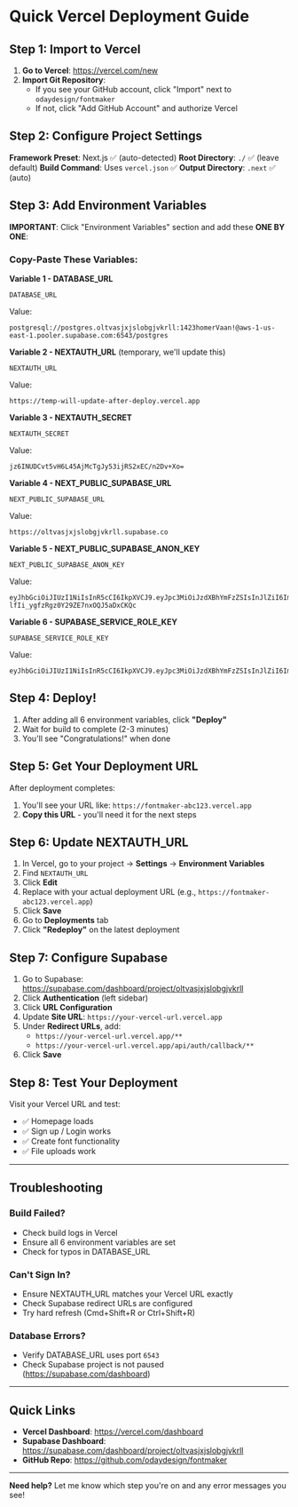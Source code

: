 # Quick Vercel Deployment Guide

## Step 1: Import to Vercel

1. **Go to Vercel**: https://vercel.com/new
2. **Import Git Repository**:
   - If you see your GitHub account, click "Import" next to `odaydesign/fontmaker`
   - If not, click "Add GitHub Account" and authorize Vercel

## Step 2: Configure Project Settings

**Framework Preset**: Next.js ✅ (auto-detected)
**Root Directory**: `./` ✅ (leave default)
**Build Command**: Uses `vercel.json` ✅
**Output Directory**: `.next` ✅ (auto)

## Step 3: Add Environment Variables

**IMPORTANT**: Click "Environment Variables" section and add these **ONE BY ONE**:

### Copy-Paste These Variables:

**Variable 1 - DATABASE_URL**
```
DATABASE_URL
```
Value:
```
postgresql://postgres.oltvasjxjslobgjvkrll:1423homerVaan!@aws-1-us-east-1.pooler.supabase.com:6543/postgres
```

**Variable 2 - NEXTAUTH_URL** (temporary, we'll update this)
```
NEXTAUTH_URL
```
Value:
```
https://temp-will-update-after-deploy.vercel.app
```

**Variable 3 - NEXTAUTH_SECRET**
```
NEXTAUTH_SECRET
```
Value:
```
jz6INUDCvt5vH6L45AjMcTgJy53ijRS2xEC/n2Dv+Xo=
```

**Variable 4 - NEXT_PUBLIC_SUPABASE_URL**
```
NEXT_PUBLIC_SUPABASE_URL
```
Value:
```
https://oltvasjxjslobgjvkrll.supabase.co
```

**Variable 5 - NEXT_PUBLIC_SUPABASE_ANON_KEY**
```
NEXT_PUBLIC_SUPABASE_ANON_KEY
```
Value:
```
eyJhbGciOiJIUzI1NiIsInR5cCI6IkpXVCJ9.eyJpc3MiOiJzdXBhYmFzZSIsInJlZiI6Im9sdHZhc2p4anNsb2JnanZrcmxsIiwicm9sZSI6ImFub24iLCJpYXQiOjE3NjA4ODAyOTUsImV4cCI6MjA3NjQ1NjI5NX0.TXhTWME3bM-lfIi_ygfzRgz0Y29ZE7nxOQJ5aDxCKQc
```

**Variable 6 - SUPABASE_SERVICE_ROLE_KEY**
```
SUPABASE_SERVICE_ROLE_KEY
```
Value:
```
eyJhbGciOiJIUzI1NiIsInR5cCI6IkpXVCJ9.eyJpc3MiOiJzdXBhYmFzZSIsInJlZiI6Im9sdHZhc2p4anNsb2JnanZrcmxsIiwicm9sZSI6InNlcnZpY2Vfcm9sZSIsImlhdCI6MTc2MDg4MDI5NSwiZXhwIjoyMDc2NDU2Mjk1fQ.xTYbERXRYZOm8cKghPTKeAkREVnP6OCgmGHPXsPOAtE
```

## Step 4: Deploy!

1. After adding all 6 environment variables, click **"Deploy"**
2. Wait for build to complete (2-3 minutes)
3. You'll see "Congratulations!" when done

## Step 5: Get Your Deployment URL

After deployment completes:
1. You'll see your URL like: `https://fontmaker-abc123.vercel.app`
2. **Copy this URL** - you'll need it for the next steps

## Step 6: Update NEXTAUTH_URL

1. In Vercel, go to your project → **Settings** → **Environment Variables**
2. Find `NEXTAUTH_URL`
3. Click **Edit**
4. Replace with your actual deployment URL (e.g., `https://fontmaker-abc123.vercel.app`)
5. Click **Save**
6. Go to **Deployments** tab
7. Click **"Redeploy"** on the latest deployment

## Step 7: Configure Supabase

1. Go to Supabase: https://supabase.com/dashboard/project/oltvasjxjslobgjvkrll
2. Click **Authentication** (left sidebar)
3. Click **URL Configuration**
4. Update **Site URL**: `https://your-vercel-url.vercel.app`
5. Under **Redirect URLs**, add:
   - `https://your-vercel-url.vercel.app/**`
   - `https://your-vercel-url.vercel.app/api/auth/callback/**`
6. Click **Save**

## Step 8: Test Your Deployment

Visit your Vercel URL and test:
- ✅ Homepage loads
- ✅ Sign up / Login works
- ✅ Create font functionality
- ✅ File uploads work

---

## Troubleshooting

### Build Failed?
- Check build logs in Vercel
- Ensure all 6 environment variables are set
- Check for typos in DATABASE_URL

### Can't Sign In?
- Ensure NEXTAUTH_URL matches your Vercel URL exactly
- Check Supabase redirect URLs are configured
- Try hard refresh (Cmd+Shift+R or Ctrl+Shift+R)

### Database Errors?
- Verify DATABASE_URL uses port `6543`
- Check Supabase project is not paused (https://supabase.com/dashboard)

---

## Quick Links

- **Vercel Dashboard**: https://vercel.com/dashboard
- **Supabase Dashboard**: https://supabase.com/dashboard/project/oltvasjxjslobgjvkrll
- **GitHub Repo**: https://github.com/odaydesign/fontmaker

---

**Need help?** Let me know which step you're on and any error messages you see!
